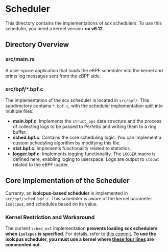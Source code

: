 # Scheduler

This directory contains the implementations of scx schedulers. To use this scheduler, you need a kernel version **>= v6.12**.

## Directory Overview

### src/main.rs

A user-space application that loads the eBPF scheduler into the kernel and prints log messages sent from the eBPF side.

### src/bpf/*.bpf.c

The implementation of the scx scheduler is located in `src/bpf/`. This subdirectory contains `*.bpf.c`, with the scheduler implementation split into multiple files:

* **main.bpf.c**: Implements the `struct_ops` data structure and the process of collecting logs to be passed to Perfetto and writing them to a ring buffer.
* **sched.bpf.c**: Contains the core scheduling logic. You can implement a custom scheduling algorithm by modifying this file.
* **stat.bpf.c**: Implements functionality related to statistics.
* **logger.bpf.c**: Implements logging functionality. The `LOGGER` macro is defined here, enabling loging to userspace. Logs are output to `stdout` related to the eBPF loader.

## Core Implementation of the Scheduler

Currenty, an **isolcpus-based scheduler** is implemented in `src/bpf/sched.bpf.c`. This scheduler is aware of the kernel parameter `isolcpus`, and schedules based on its value.

### Kernel Restriction and Workaround

The current `sched_ext` implementation **prevents loading scx schedulers when `isolcpus` is specified**. For details, refer to [this commit](https://github.com/ruth561/linux/commit/9f391f94a1730232ad2760202755b2d9baf4688d). **To use the isolcpus scheduler, you must use a kernel where [these four lines](https://github.com/torvalds/linux/blob/c45323b7560ec87c37c729b703c86ee65f136d75/kernel/sched/ext.c#L5448-L5452) are commented out**.
